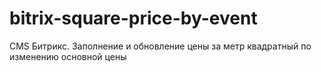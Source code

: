 # bitrix-square-price-by-event
CMS Битрикс. Заполнение и обновление цены за метр квадратный по изменению основной цены
